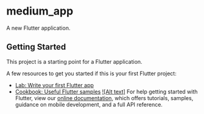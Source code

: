 # medium_app

A new Flutter application.

## Getting Started

This project is a starting point for a Flutter application.

A few resources to get you started if this is your first Flutter project:

- [Lab: Write your first Flutter app](https://flutter.dev/docs/get-started/codelab)
- [Cookbook: Useful Flutter samples](https://flutter.dev/docs/cookbook)
[![Alt text]](https://www.youtube.com/watch?v=-VsD-4TJi-A)
For help getting started with Flutter, view our
[online documentation](https://flutter.dev/docs), which offers tutorials,
samples, guidance on mobile development, and a full API reference.
